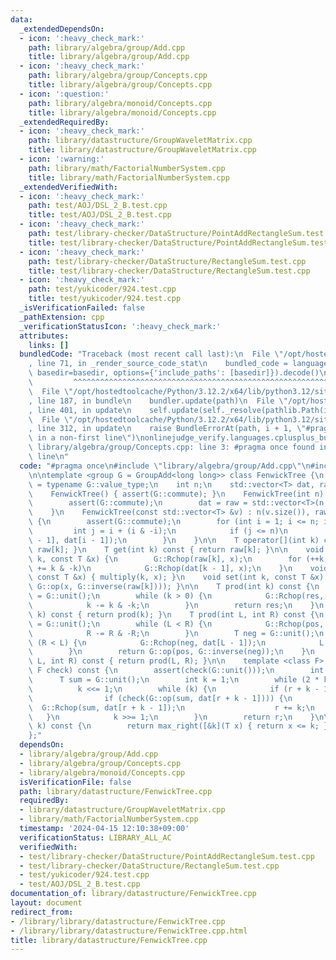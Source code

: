 ```yaml
---
data:
  _extendedDependsOn:
  - icon: ':heavy_check_mark:'
    path: library/algebra/group/Add.cpp
    title: library/algebra/group/Add.cpp
  - icon: ':heavy_check_mark:'
    path: library/algebra/group/Concepts.cpp
    title: library/algebra/group/Concepts.cpp
  - icon: ':question:'
    path: library/algebra/monoid/Concepts.cpp
    title: library/algebra/monoid/Concepts.cpp
  _extendedRequiredBy:
  - icon: ':heavy_check_mark:'
    path: library/datastructure/GroupWaveletMatrix.cpp
    title: library/datastructure/GroupWaveletMatrix.cpp
  - icon: ':warning:'
    path: library/math/FactorialNumberSystem.cpp
    title: library/math/FactorialNumberSystem.cpp
  _extendedVerifiedWith:
  - icon: ':heavy_check_mark:'
    path: test/AOJ/DSL_2_B.test.cpp
    title: test/AOJ/DSL_2_B.test.cpp
  - icon: ':heavy_check_mark:'
    path: test/library-checker/DataStructure/PointAddRectangleSum.test.cpp
    title: test/library-checker/DataStructure/PointAddRectangleSum.test.cpp
  - icon: ':heavy_check_mark:'
    path: test/library-checker/DataStructure/RectangleSum.test.cpp
    title: test/library-checker/DataStructure/RectangleSum.test.cpp
  - icon: ':heavy_check_mark:'
    path: test/yukicoder/924.test.cpp
    title: test/yukicoder/924.test.cpp
  _isVerificationFailed: false
  _pathExtension: cpp
  _verificationStatusIcon: ':heavy_check_mark:'
  attributes:
    links: []
  bundledCode: "Traceback (most recent call last):\n  File \"/opt/hostedtoolcache/Python/3.12.2/x64/lib/python3.12/site-packages/onlinejudge_verify/documentation/build.py\"\
    , line 71, in _render_source_code_stat\n    bundled_code = language.bundle(stat.path,\
    \ basedir=basedir, options={'include_paths': [basedir]}).decode()\n          \
    \         ^^^^^^^^^^^^^^^^^^^^^^^^^^^^^^^^^^^^^^^^^^^^^^^^^^^^^^^^^^^^^^^^^^^^^^^^^^^^^^^^^\n\
    \  File \"/opt/hostedtoolcache/Python/3.12.2/x64/lib/python3.12/site-packages/onlinejudge_verify/languages/cplusplus.py\"\
    , line 187, in bundle\n    bundler.update(path)\n  File \"/opt/hostedtoolcache/Python/3.12.2/x64/lib/python3.12/site-packages/onlinejudge_verify/languages/cplusplus_bundle.py\"\
    , line 401, in update\n    self.update(self._resolve(pathlib.Path(included), included_from=path))\n\
    \  File \"/opt/hostedtoolcache/Python/3.12.2/x64/lib/python3.12/site-packages/onlinejudge_verify/languages/cplusplus_bundle.py\"\
    , line 312, in update\n    raise BundleErrorAt(path, i + 1, \"#pragma once found\
    \ in a non-first line\")\nonlinejudge_verify.languages.cplusplus_bundle.BundleErrorAt:\
    \ library/algebra/group/Concepts.cpp: line 3: #pragma once found in a non-first\
    \ line\n"
  code: "#pragma once\n#include \"library/algebra/group/Add.cpp\"\n#include \"library/algebra/group/Concepts.cpp\"\
    \n\ntemplate <group G = GroupAdd<long long>> class FenwickTree {\n    using T\
    \ = typename G::value_type;\n    int n;\n    std::vector<T> dat, raw;\n\n  public:\n\
    \    FenwickTree() { assert(G::commute); }\n    FenwickTree(int n) : n(n) {\n\
    \        assert(G::commute);\n        dat = raw = std::vector<T>(n, G::unit());\n\
    \    }\n    FenwickTree(const std::vector<T> &v) : n(v.size()), raw(v), dat(v)\
    \ {\n        assert(G::commute);\n        for (int i = 1; i <= n; i++) {\n   \
    \         int j = i + (i & -i);\n            if (j <= n)\n                G::Rchop(dat[j\
    \ - 1], dat[i - 1]);\n        }\n    }\n\n    T operator[](int k) const { return\
    \ raw[k]; }\n    T get(int k) const { return raw[k]; }\n\n    void multiply(int\
    \ k, const T &x) {\n        G::Rchop(raw[k], x);\n        for (++k; k <= n; k\
    \ += k & -k)\n            G::Rchop(dat[k - 1], x);\n    }\n    void add(int k,\
    \ const T &x) { multiply(k, x); }\n    void set(int k, const T &x) { multiply(k,\
    \ G::op(x, G::inverse(raw[k]))); }\n\n    T prod(int k) const {\n        T res\
    \ = G::unit();\n        while (k > 0) {\n            G::Rchop(res, dat[k - 1]);\n\
    \            k -= k & -k;\n        }\n        return res;\n    }\n    T sum(int\
    \ k) const { return prod(k); }\n    T prod(int L, int R) const {\n        T pos\
    \ = G::unit();\n        while (L < R) {\n            G::Rchop(pos, dat[R - 1]);\n\
    \            R -= R & -R;\n        }\n        T neg = G::unit();\n        while\
    \ (R < L) {\n            G::Rchop(neg, dat[L - 1]);\n            L -= L & -L;\n\
    \        }\n        return G::op(pos, G::inverse(neg));\n    }\n    T sum(int\
    \ L, int R) const { return prod(L, R); }\n\n    template <class F> int max_right(const\
    \ F check) const {\n        assert(check(G::unit()));\n        int r = 0;\n  \
    \      T sum = G::unit();\n        int k = 1;\n        while (2 * k <= n)\n  \
    \          k <<= 1;\n        while (k) {\n            if (r + k - 1 < dat.size())\n\
    \                if (check(G::op(sum, dat[r + k - 1]))) {\n                  \
    \  G::Rchop(sum, dat[r + k - 1]);\n                    r += k;\n             \
    \   }\n            k >>= 1;\n        }\n        return r;\n    }\n\n    int kth(T\
    \ k) const {\n        return max_right([&k](T x) { return x <= k; });\n    }\n\
    };"
  dependsOn:
  - library/algebra/group/Add.cpp
  - library/algebra/group/Concepts.cpp
  - library/algebra/monoid/Concepts.cpp
  isVerificationFile: false
  path: library/datastructure/FenwickTree.cpp
  requiredBy:
  - library/datastructure/GroupWaveletMatrix.cpp
  - library/math/FactorialNumberSystem.cpp
  timestamp: '2024-04-15 12:10:38+09:00'
  verificationStatus: LIBRARY_ALL_AC
  verifiedWith:
  - test/library-checker/DataStructure/PointAddRectangleSum.test.cpp
  - test/library-checker/DataStructure/RectangleSum.test.cpp
  - test/yukicoder/924.test.cpp
  - test/AOJ/DSL_2_B.test.cpp
documentation_of: library/datastructure/FenwickTree.cpp
layout: document
redirect_from:
- /library/library/datastructure/FenwickTree.cpp
- /library/library/datastructure/FenwickTree.cpp.html
title: library/datastructure/FenwickTree.cpp
---
```

